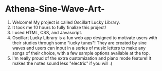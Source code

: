 # Athena-Sine-Wave-Art-
1. Welcome! My project is called Oscillart Lucky Library. 
2. It took me 10 hours to fully finalize this project! 
3. I used HTML, CSS, and Javascript.
4. Oscillart Lucky Library is a fun web app designed to motivate users with their studies through some "lucky tunes"! They are created by sine waves and users can input in a series of music letters to make any songs of their choice, with a few sample options available at the top.
5. I'm really proud of the extra customization and piano mode feature! It makes the notes sound less "electric" if you will :) 

